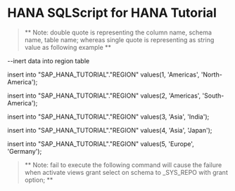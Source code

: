 # HANA SQLScript for HANA Tutorial

> ** Note: double quote is representing the column name, schema name, table name;
      whereas single quote is representing as string value as following example **

--inert data into region table

insert into "SAP_HANA_TUTORIAL"."REGION" values(1, 'Americas', 'North-America');

insert into "SAP_HANA_TUTORIAL"."REGION" values(2, 'Americas', 'South-America');

insert into "SAP_HANA_TUTORIAL"."REGION" values(3, 'Asia', 'India');

insert into "SAP_HANA_TUTORIAL"."REGION" values(4, 'Asia', 'Japan');

insert into "SAP_HANA_TUTORIAL"."REGION" values(5, 'Europe', 'Germany');   


> ** Note: fail to execute the following command will cause the failure when activate views
grant select on schema <your schema> to _SYS_REPO with grant option;   **


